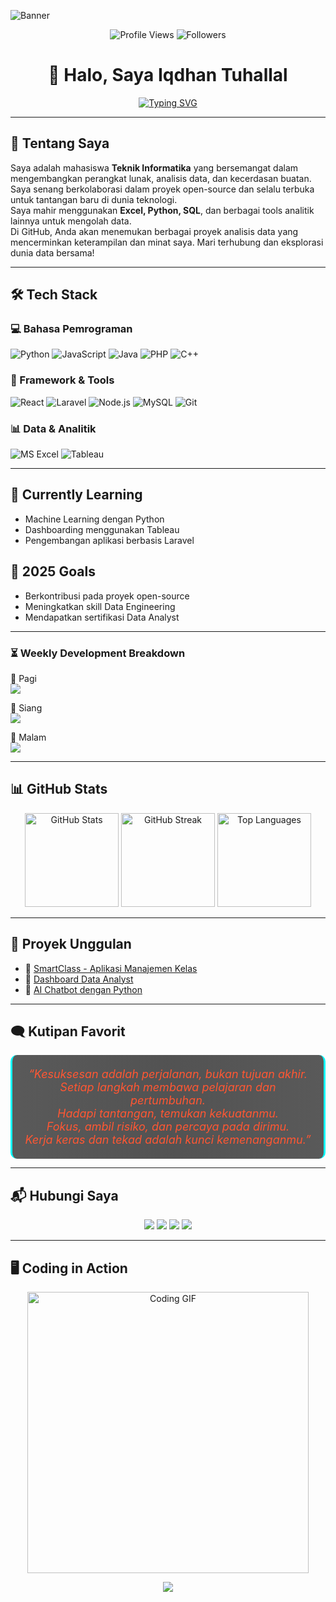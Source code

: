 <!-- Banner -->
![Banner](https://capsule-render.vercel.app/api?type=waving&height=250&text=Iqdhan%20Tuhallal%20(@itsmeDhanz)&fontSize=40&fontAlign=50&fontAlignY=40&color=0:0F2027,100:2C5364&fontColor=ffffff&animation=fadeIn&desc=Software%20Developer%20|%20Data%20Analyst%20|%20UI&UX%20Desaign&descAlign=50&descAlignY=65)

<!-- Profile Views & Followers -->
<p align="center">
  <img src="https://komarev.com/ghpvc/?username=itsmeDhanz&label=Profile%20Views&color=blue&style=flat" alt="Profile Views" />
  <img src="https://img.shields.io/github/followers/itsmeDhanz?label=Followers&style=flat&color=brightgreen" alt="Followers" />
</p>

<h1 align="center">👋 Halo, Saya Iqdhan Tuhallal</h1>

<p align="center">
  <a href="https://git.io/typing-svg">
    <img src="https://readme-typing-svg.herokuapp.com?font=Fira+Code&size=22&duration=3000&pause=1000&color=00FFFF&center=true&vCenter=true&width=500&lines=Mahasiswa+Teknik+Informatika;Software+Developer;Data+Analyst+Enthusiast;Open+Source+Contributor" alt="Typing SVG" />
  </a>
</p>

---

## 🚀 Tentang Saya  
Saya adalah mahasiswa **Teknik Informatika** yang bersemangat dalam mengembangkan perangkat lunak, analisis data, dan kecerdasan buatan.  
Saya senang berkolaborasi dalam proyek open-source dan selalu terbuka untuk tantangan baru di dunia teknologi.  
Saya mahir menggunakan **Excel, Python, SQL**, dan berbagai tools analitik lainnya untuk mengolah data.  
Di GitHub, Anda akan menemukan berbagai proyek analisis data yang mencerminkan keterampilan dan minat saya. Mari terhubung dan eksplorasi dunia data bersama!

---

## 🛠️ Tech Stack  

### **💻 Bahasa Pemrograman**  
![Python](https://img.shields.io/badge/Python-3776AB?style=for-the-badge&logo=python&logoColor=white)
![JavaScript](https://img.shields.io/badge/JavaScript-F7DF1E?style=for-the-badge&logo=javascript&logoColor=black)
![Java](https://img.shields.io/badge/Java-007396?style=for-the-badge&logo=java&logoColor=white)
![PHP](https://img.shields.io/badge/PHP-777BB4?style=for-the-badge&logo=php&logoColor=white)
![C++](https://img.shields.io/badge/C++-00599C?style=for-the-badge&logo=c%2B%2B&logoColor=white)

### **🧩 Framework & Tools**  
![React](https://img.shields.io/badge/React-61DAFB?style=for-the-badge&logo=react&logoColor=black)
![Laravel](https://img.shields.io/badge/Laravel-FF2D20?style=for-the-badge&logo=laravel&logoColor=white)
![Node.js](https://img.shields.io/badge/Node.js-339933?style=for-the-badge&logo=node.js&logoColor=white)
![MySQL](https://img.shields.io/badge/MySQL-4479A1?style=for-the-badge&logo=mysql&logoColor=white)
![Git](https://img.shields.io/badge/Git-F05032?style=for-the-badge&logo=git&logoColor=white)

### **📊 Data & Analitik**  
![MS Excel](https://img.shields.io/badge/Microsoft_Excel-217346?style=for-the-badge&logo=microsoft-excel&logoColor=white)
![Tableau](https://img.shields.io/badge/Tableau-E97627?style=for-the-badge&logo=tableau&logoColor=white)

---

## 📖 Currently Learning  
- Machine Learning dengan Python  
- Dashboarding menggunakan Tableau  
- Pengembangan aplikasi berbasis Laravel  

## 🎯 2025 Goals  
- Berkontribusi pada proyek open-source  
- Meningkatkan skill Data Engineering  
- Mendapatkan sertifikasi Data Analyst  

---

<h3>⏳ Weekly Development Breakdown</h3>

<p>🌅 Pagi<br>
<img src="https://img.shields.io/badge/████████████░░░░░░░░░-48%25-blue" />
</p>

<p>🌇 Siang<br>
<img src="https://img.shields.io/badge/████████░░░░░░░░░░░░░-32%25-orange" />
</p>

<p>🌃 Malam<br>
<img src="https://img.shields.io/badge/█████░░░░░░░░░░░░░░░░-20%25-purple" />
</p>

---

## 📊 GitHub Stats  

<p align="center">
  <img height="150" src="https://github-readme-stats.vercel.app/api?username=itsmeDhanz&show_icons=true&theme=radical&hide_border=true" alt="GitHub Stats"/>
  <img height="150" src="https://github-readme-streak-stats.herokuapp.com/?user=itsmeDhanz&theme=radical&hide_border=true" alt="GitHub Streak"/>
  <img height="150" src="https://github-readme-stats.vercel.app/api/top-langs/?username=itsmeDhanz&layout=compact&theme=radical&hide_border=true" alt="Top Languages"/>
</p>

---

## 🌟 Proyek Unggulan  

- 🔗 [SmartClass - Aplikasi Manajemen Kelas](https://github.com/itsmeDhanz/SmartClass)  
- 🔗 [Dashboard Data Analyst](https://github.com/itsmeDhanz/Dashboard-Data-Analyst)  
- 🔗 [AI Chatbot dengan Python](https://github.com/itsmeDhanz/AI-Chatbot)  

---

## 🗨️ Kutipan Favorit  

<p align="center" style="font-size: 18px; color: #FF5733; font-style: italic; max-width: 800px; margin: auto; background: linear-gradient(90deg, rgba(20,20,20,0.7) 0%, rgba(40,40,40,0.8) 50%, rgba(20,20,20,0.7) 100%); padding: 20px; border-radius: 10px; border-left: 3px solid #00FFFF; border-right: 3px solid #00FFFF;"> “Kesuksesan adalah perjalanan, bukan tujuan akhir.<br> Setiap langkah membawa pelajaran dan pertumbuhan.<br> Hadapi tantangan, temukan kekuatanmu.<br> Fokus, ambil risiko, dan percaya pada dirimu.<br> Kerja keras dan tekad adalah kunci kemenanganmu.” 
</p>

---

## 📬 Hubungi Saya  

<p align="center"> <a href="https://facebook.com/iqdhantuhallal"><img src="https://img.shields.io/badge/Facebook-1877F2?style=for-the-badge&logo=facebook&logoColor=white"></a> <a href="https://instagram.com/iqdhan046"><img src="https://img.shields.io/badge/Instagram-E4405F?style=for-the-badge&logo=instagram&logoColor=white"></a> <a href="mailto:iqdhan046@gmail.com"><img src="https://img.shields.io/badge/Email-D14836?style=for-the-badge&logo=gmail&logoColor=white"></a> <a href="https://linkedin.com/in/yourprofile"><img src="https://img.shields.io/badge/LinkedIn-0A66C2?style=for-the-badge&logo=linkedin&logoColor=white"></a> </p>


---

## 🖥️ Coding in Action  

<p align="center">
  <img src="https://media.giphy.com/media/qgQUggAC3Pfv687qPC/giphy.gif" width="450" alt="Coding GIF"/>
</p>

<p align="center">
  <img src="https://capsule-render.vercel.app/api?type=wave&height=80&color=0:00c6ff,100:0072ff&section=footer" />
</p>
